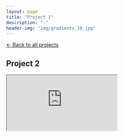 ```yaml
---
layout: page
title: "Project 1"
description: "-"
header-img: "img/gradients_10.jpg"
---
```


[← Back to all projects](https://laisdallemulle.github.io/projects/)

<h2>Project 2</h2>


<div class="container">
    <div class="row">
      <div class="col-md-6">
        <div class="embed-responsive embed-responsive-16by9">
          <iframe class="embed-responsive-item" src="https://www.youtube.com/embed/VIDEO_ID"></iframe>
        </div>
      </div>
    </div>
</div>